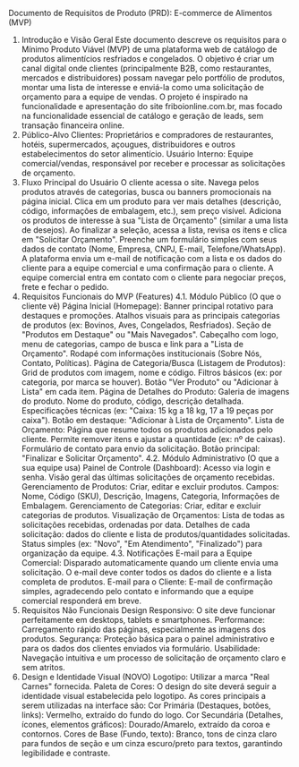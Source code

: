 Documento de Requisitos de Produto (PRD): E-commerce de Alimentos (MVP)
1. Introdução e Visão Geral
Este documento descreve os requisitos para o Mínimo Produto Viável (MVP) de uma plataforma web de catálogo de produtos alimentícios resfriados e congelados. O objetivo é criar um canal digital onde clientes (principalmente B2B, como restaurantes, mercados e distribuidores) possam navegar pelo portfólio de produtos, montar uma lista de interesse e enviá-la como uma solicitação de orçamento para a equipe de vendas.
O projeto é inspirado na funcionalidade e apresentação do site friboionline.com.br, mas focado na funcionalidade essencial de catálogo e geração de leads, sem transação financeira online.
2. Público-Alvo
Clientes: Proprietários e compradores de restaurantes, hotéis, supermercados, açougues, distribuidores e outros estabelecimentos do setor alimentício.
Usuário Interno: Equipe comercial/vendas, responsável por receber e processar as solicitações de orçamento.
3. Fluxo Principal do Usuário
O cliente acessa o site.
Navega pelos produtos através de categorias, busca ou banners promocionais na página inicial.
Clica em um produto para ver mais detalhes (descrição, código, informações de embalagem, etc.), sem preço visível.
Adiciona os produtos de interesse à sua "Lista de Orçamento" (similar a uma lista de desejos).
Ao finalizar a seleção, acessa a lista, revisa os itens e clica em "Solicitar Orçamento".
Preenche um formulário simples com seus dados de contato (Nome, Empresa, CNPJ, E-mail, Telefone/WhatsApp).
A plataforma envia um e-mail de notificação com a lista e os dados do cliente para a equipe comercial e uma confirmação para o cliente.
A equipe comercial entra em contato com o cliente para negociar preços, frete e fechar o pedido.
4. Requisitos Funcionais do MVP (Features)
4.1. Módulo Público (O que o cliente vê)
Página Inicial (Homepage):
Banner principal rotativo para destaques e promoções.
Atalhos visuais para as principais categorias de produtos (ex: Bovinos, Aves, Congelados, Resfriados).
Seção de "Produtos em Destaque" ou "Mais Navegados".
Cabeçalho com logo, menu de categorias, campo de busca e link para a "Lista de Orçamento".
Rodapé com informações institucionais (Sobre Nós, Contato, Políticas).
Página de Categoria/Busca (Listagem de Produtos):
Grid de produtos com imagem, nome e código.
Filtros básicos (ex: por categoria, por marca se houver).
Botão "Ver Produto" ou "Adicionar à Lista" em cada item.
Página de Detalhes do Produto:
Galeria de imagens do produto.
Nome do produto, código, descrição detalhada.
Especificações técnicas (ex: "Caixa: 15 kg a 18 kg, 17 a 19 peças por caixa").
Botão em destaque: "Adicionar à Lista de Orçamento".
Lista de Orçamento:
Página que resume todos os produtos adicionados pelo cliente.
Permite remover itens e ajustar a quantidade (ex: nº de caixas).
Formulário de contato para envio da solicitação.
Botão principal: "Finalizar e Solicitar Orçamento".
4.2. Módulo Administrativo (O que a sua equipe usa)
Painel de Controle (Dashboard):
Acesso via login e senha.
Visão geral das últimas solicitações de orçamento recebidas.
Gerenciamento de Produtos:
Criar, editar e excluir produtos.
Campos: Nome, Código (SKU), Descrição, Imagens, Categoria, Informações de Embalagem.
Gerenciamento de Categorias:
Criar, editar e excluir categorias de produtos.
Visualização de Orçamentos:
Lista de todas as solicitações recebidas, ordenadas por data.
Detalhes de cada solicitação: dados do cliente e lista de produtos/quantidades solicitadas.
Status simples (ex: "Novo", "Em Atendimento", "Finalizado") para organização da equipe.
4.3. Notificações
E-mail para a Equipe Comercial: Disparado automaticamente quando um cliente envia uma solicitação. O e-mail deve conter todos os dados do cliente e a lista completa de produtos.
E-mail para o Cliente: E-mail de confirmação simples, agradecendo pelo contato e informando que a equipe comercial responderá em breve.
5. Requisitos Não Funcionais
Design Responsivo: O site deve funcionar perfeitamente em desktops, tablets e smartphones.
Performance: Carregamento rápido das páginas, especialmente as imagens dos produtos.
Segurança: Proteção básica para o painel administrativo e para os dados dos clientes enviados via formulário.
Usabilidade: Navegação intuitiva e um processo de solicitação de orçamento claro e sem atritos.
6. Design e Identidade Visual (NOVO)
Logotipo: Utilizar a marca "Real Carnes" fornecida.
Paleta de Cores: O design do site deverá seguir a identidade visual estabelecida pelo logotipo. As cores principais a serem utilizadas na interface são:
Cor Primária (Destaques, botões, links): Vermelho, extraído do fundo do logo.
Cor Secundária (Detalhes, ícones, elementos gráficos): Dourado/Amarelo, extraído da coroa e contornos.
Cores de Base (Fundo, texto): Branco, tons de cinza claro para fundos de seção e um cinza escuro/preto para textos, garantindo legibilidade e contraste.



